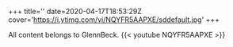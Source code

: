 +++
title=''
date=2020-04-17T18:53:29Z
cover='https://i.ytimg.com/vi/NQYFR5AAPXE/sddefault.jpg'
+++

All content belongs to GlennBeck.
{{< youtube NQYFR5AAPXE >}}
